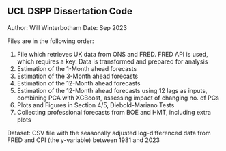 ## UCL DSPP Dissertation Code ## 
Author: Will Winterbotham    Date: Sep 2023

Files are in the following order: 
   1. File which retrieves UK data from ONS and FRED. FRED API is used, which requires a key. Data is transformed and prepared for analysis
   2. Estimation of the 1-Month ahead forecasts
   3. Estimation of the 3-Month ahead forecasts
   4. Estimation of the 12-Month ahead forecasts
   5. Estimation of the 12-Month ahead forecasts using 12 lags as inputs, combining PCA with XGBoost, assessing impact of changing no. of PCs
   6. Plots and Figures in Section 4/5, Diebold-Mariano Tests
   7. Collecting professional forecasts from BOE and HMT, including extra plots
      
   Dataset: CSV file with the seasonally adjusted log-differenced data from FRED and CPI (the y-variable) between 1981 and 2023 
